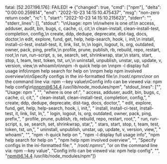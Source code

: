 fatal: [52.207.196.176]: FAILED! => {"changed": true, "cmd": ["npm"], "delta": "0:00:00.259814", "end": "2022-10-23 14:15:10.475437", "msg": "non-zero return code", "rc": 1, "start": "2022-10-23 14:15:10.215623", "stderr": "", "stderr_lines": [], "stdout": "\nUsage: npm <command>\n\nwhere <command> is one of:\n    access, adduser, audit, bin, bugs, c, cache, ci, cit,\n    clean-install, clean-install-test, completion, config,\n    create, ddp, dedupe, deprecate, dist-tag, docs, doctor,\n    edit, explore, fund, get, help, help-search, hook, i, init,\n    install, install-ci-test, install-test, it, link, list, ln,\n    login, logout, ls, org, outdated, owner, pack, ping, prefix,\n    profile, prune, publish, rb, rebuild, repo, restart, root,\n    run, run-script, s, se, search, set, shrinkwrap, star,\n    stars, start, stop, t, team, test, token, tst, un,\n    uninstall, unpublish, unstar, up, update, v, version, view,\n    whoami\n\nnpm <command> -h  quick help on <command>\nnpm -l            display full usage info\nnpm help <term>   search for help on <term>\nnpm help npm      involved overview\n\nSpecify configs in the ini-formatted file:\n    /root/.npmrc\nor on the command line via: npm <command> --key value\nConfig info can be viewed via: npm help config\n\nnpm@6.14.4 /usr/lib/node_modules/npm", "stdout_lines": ["", "Usage: npm <command>", "", "where <command> is one of:", "    access, adduser, audit, bin, bugs, c, cache, ci, cit,", "    clean-install, clean-install-test, completion, config,", "    create, ddp, dedupe, deprecate, dist-tag, docs, doctor,", "    edit, explore, fund, get, help, help-search, hook, i, init,", "    install, install-ci-test, install-test, it, link, list, ln,", "    login, logout, ls, org, outdated, owner, pack, ping, prefix,", "    profile, prune, publish, rb, rebuild, repo, restart, root,", "    run, run-script, s, se, search, set, shrinkwrap, star,", "    stars, start, stop, t, team, test, token, tst, un,", "    uninstall, unpublish, unstar, up, update, v, version, view,", "    whoami", "", "npm <command> -h  quick help on <command>", "npm -l            display full usage info", "npm help <term>   search for help on <term>", "npm help npm      involved overview", "", "Specify configs in the ini-formatted file:", "    /root/.npmrc", "or on the command line via: npm <command> --key value", "Config info can be viewed via: npm help config", "", "npm@6.14.4 /usr/lib/node_modules/npm"]}
